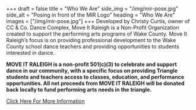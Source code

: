 +++
draft = false
title = "Who We Are"
side_img = "/img/mir-pose.jpg"
side_alt = "Posing in front of the MIR Logo"
heading = "Who We Are"
images = ["/img/mir-pose.jpg"]
+++
Developed by Christy Curtis, owner of CC & Co. Dance Complex, Move It Raleigh is a Non-Profit Organization created to support the performing arts programs of Wake County. Move It Raleigh’s focus is on providing professional development to the Wake County school dance teachers and providing opportunities to students interested in dance.

**MOVE IT RALEIGH is a non-profit 501(c)(3) to celebrate and support dance in our community, with a specific focus on providing Triangle students and teachers access to classes, education, and performance opportunities. All net proceeds from MOVE IT RALEIGH will be donated back locally to fund performing arts needs in the triangle.**

<a href="./What%20Is%20Move%20It%20Raleigh.pdf" class="button button-primary button-large">Click Here For More Information</a>
